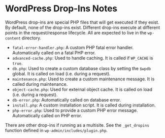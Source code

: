 # WordPress Drop-Ins Notes

WordPress drop-ins are special PHP files that will get executed if they exist. By default, none of the drop-ins exist. Different drop-ins execute at different points in the request/response lifecycle. All are expected to live in the `wp-content` directory.

- `fatal-error-handler.php`: A custom PHP fatal error handler. Automatically called on a fatal PHP error.
- `advanced-cache.php`: Used to handle caching. It is called if `WP_CACHE` is `true`.
- `db.php`: Used to create a custom database class by setting the `$wpdb` global. It is called on load (i.e. during a request).
- `maintenance.php`: Used to create a custom maintenance message. It is called during maintenance.
- `object-cache.php`: Used for external object cache. It is called on load (i.e. during a request).
- `db-error.php`: Automatically called on database error.
- `install.php`: A custom installation script. It is called during installation.
- `php-error.php`: Used to provide a custom PHP error message. Automatically called on PHP error.

There are other drop-ins if running as a multisite. See the `_get_dropins` function defined in `wp-admin/includes/plugin.php`.
